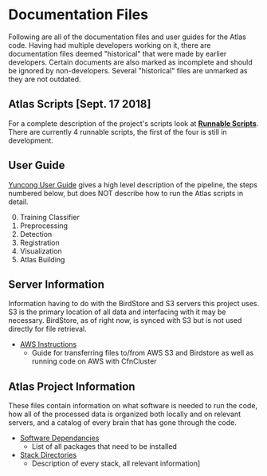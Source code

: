# Documentation Files
 Following are all of the documentation files and user guides for the Atlas code. Having had multiple developers working on it, there are documentation files deemed "historical" that were made by earlier developers. Certain documents are also marked as incomplete and should be ignored by non-developers. Several "historical" files are unmarked as they are not outdated.
 
## Atlas Scripts [Sept. 17 2018]
For a complete description of the project's scripts look at __[Runnable Scripts](running_scripts/README.md)__. There are currently 4 runnable scripts, the first of the four is still in development.

## User Guide
[Yuncong User Guide](User%20Manuals/UserGuide.md) gives a high level description of the pipeline, the steps numbered below, but does NOT describe how to run the Atlas scripts in detail.

 0. Training Classifier
 1. Preprocessing
 2. Detection
 3. Registration
 4. Visualization
 5. Atlas Building


## Server Information
Information having to do with the BirdStore and S3 servers this project uses. S3 is the primary location of all data and interfacing with it may be necessary. BirdStore, as of right now, is synced with S3 but is not used directly for file retrieval.
- [AWS Instructions](writeup/AWS_instruction.md)
  - Guide for transferring files to/from AWS S3 and Birdstore as well as running code on AWS with CfnCluster

## Atlas Project Information
These files contain information on what software is needed to run the code, how all of the processed data is organized both locally and on relevant servers, and a catalog of every brain that has gone through the code.
- [Software Dependancies](dependancies.md)
  - List of all packages that need to be installed 
- [Stack Directories](Brain_stack_directories.md)
  - Description of every stack, all relevant information]

